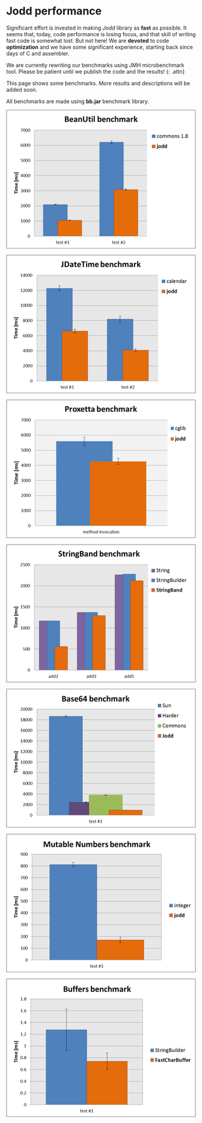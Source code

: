 # Jodd performance

Significant effort is invested in making *Jodd* library as **fast** as
possible. It seems that, today, code performance is losing focus, and
that skill of writing fast code is somewhat lost. But not here! We are
**devoted** to code **optimization** and we have some significant
experience, starting back since days of C and assembler.

We are currently rewriting our benchmarks using JMH microbenchmark tool.
Please be patient until we publish the code and the results!
{: .attn}

This page shows some benchmarks. More results and descriptions will be
added soon.

All benchmarks are made using **bb.jar** benchmark library.

![beanutil performance](beanutil-benchmark.png)

![jdatetime performance](jdate-benchmark.png)

![proxetta performance](proxetta/proxetta-benchmark.png)

![stringbundler performance](stringband-benchmark.png)

![base64 performance](base64-benchmark.png)

![mutable performance](mutable-benchmark.png)

![mutable performance](buffer-benchmark.png)
